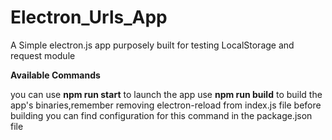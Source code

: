 # Electron_Urls_App
A Simple electron.js app purposely built for testing LocalStorage and request module

**Available Commands**

you can use **npm run start** to launch the app 
use **npm run build** to build the app's binaries,remember removing electron-reload from index.js file before building
you can find configuration for this command in the package.json file 
